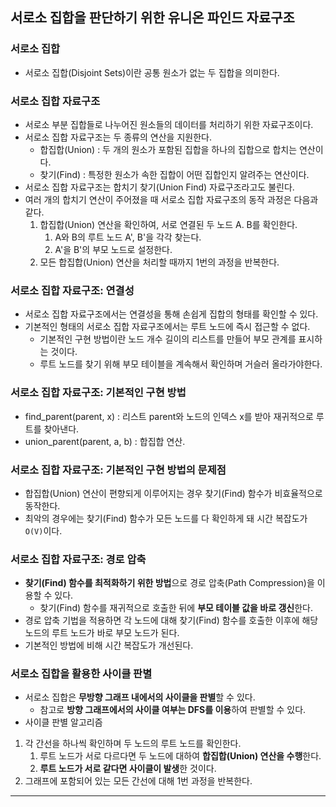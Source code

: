 ## 서로소 집합을 판단하기 위한 유니온 파인드 자료구조

### 서로소 집합
- 서로소 집합(Disjoint Sets)이란 공통 원소가 없는 두 집합을 의미한다.
  
### 서로소 집합 자료구조
- 서로소 부분 집합들로 나누어진 원소들의 데이터를 처리하기 위한 자료구조이다.
- 서로소 집합 자료구조는 두 종류의 연산을 지원한다.
    - 합집합(Union) : 두 개의 원소가 포함된 집합을 하나의 집합으로 합치는 연산이다.
    - 찾기(Find) : 특정한 원소가 속한 집합이 어떤 집합인지 알려주는 연산이다.
- 서로소 집합 자료구조는 합치기 찾기(Union Find) 자료구조라고도 불린다.
- 여러 개의 합치기 연산이 주어졌을 때 서로소 집합 자료구조의 동작 과정은 다음과 같다.
    1. 합집합(Union) 연산을 확인하여, 서로 연결된 두 노드 A. B를 확인한다.
       1. A와 B의 루트 노드 A', B'을 각각 찾는다.
       2. A'을 B'의 부모 노드로 설정한다.
    2. 모든 합집합(Union) 연산을 처리할 때까지 1번의 과정을 반복한다.

### 서로소 집합 자료구조: 연결성 
- 서로소 집합 자료구조에서는 연결성을 통해 손쉽게 집합의 형태를 확인할 수 있다.
- 기본적인 형태의 서로소 집합 자료구조에서는 루트 노드에 즉시 접근할 수 없다.
    - 기본적인 구현 방법이란 노드 개수 길이의 리스트를 만들어 부모 관계를 표시하는 것이다.
    - 루트 노드를 찾기 위해 부모 테이블을 계속해서 확인하며 거슬러 올라가야한다.

### 서로소 집합 자료구조: 기본적인 구현 방법
- find_parent(parent, x) : 리스트 parent와 노드의 인덱스 x를 받아 재귀적으로 루트를 찾아낸다.
- union_parent(parent, a, b) : 합집합 연산.

### 서로소 집합 자료구조: 기본적인 구현 방법의 문제점
- 합집합(Union) 연산이 편향되게 이루어지는 경우 찾기(Find) 함수가 비효율적으로 동작한다.
- 최악의 경우에는 찾기(Find) 함수가 모든 노드를 다 확인하게 돼 시간 복잡도가 `O(V)`이다.

### 서로소 집합 자료구조: 경로 압축
- **찾기(Find) 함수를 최적화하기 위한 방법**으로 경로 압축(Path Compression)을 이용할 수 있다.
    - 찾기(Find) 함수를 재귀적으로 호출한 뒤에 **부모 테이블 값을 바로 갱신**한다.
- 경로 압축 기법을 적용하면 각 노드에 대해 찾기(Find) 함수를 호출한 이후에 해당 노드의 루트 노드가 바로 부모 노드가 된다.
- 기본적인 방법에 비해 시간 복잡도가 개선된다.

### 서로소 집합을 활용한 사이클 판별
- 서로소 집합은 **무방향 그래프 내에서의 사이클을 판별**할 수 있다.
    - 참고로 **방향 그래프에서의 사이클 여부는 DFS를 이용**하여 판별할 수 있다.
- 사이클 판별 알고리즘
1. 각 간선을 하나씩 확인하며 두 노드의 루트 노드를 확인한다.
    1. 루트 노드가 서로 다르다면 두 노드에 대하여 **합집합(Union) 연산을 수행**한다.
    2. **루트 노드가 서로 같다면 사이클이 발생**한 것이다.
2. 그래프에 포함되어 있는 모든 간선에 대해 1번 과정을 반복한다.

---